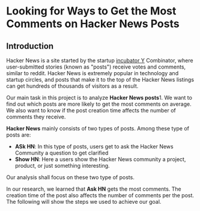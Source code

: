 # Looking for Ways to Get the Most Comments on Hacker News Posts

## Introduction

Hacker News is a site started by the startup [incubator Y](https://www.ycombinator.com) Combinator, where user-submitted stories (known as "posts") receive votes and comments, similar to reddit. Hacker News is extremely popular in technology and startup circles, and posts that make it to the top of the Hacker News listings can get hundreds of thousands of visitors as a result.

Our main task in this project is to analyze  **Hacker News posts**1. We want to find out which posts are more likely to get the most comments on average. We also want to know if the post creation time affects the number of comments they receive.


**Hacker News** mainly consists of two types of posts. Among these type of posts are: 
 * **ASk HN**: In this type of posts, users get to ask the Hacker News Community a question to get clarified
 * **Show HN**: Here a users show the Hacker News community a project, product, or just something interesting.
 
 Our analysis shall focus on these two type of posts.
 
 In our research, we learned that **Ask HN** gets the most comments. The creation time of the post also affects the number of comments per the post. The following will show the steps we used to achieve our goal.